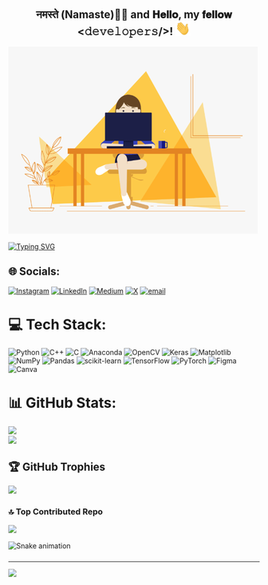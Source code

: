 <!-- This is a Profile Readme File -->
<div align="center">
<h2> नमस्ते (Namaste)🙏🏻 and 𝐇𝐞𝐥𝐥𝐨, my 𝐟𝐞𝐥𝐥𝐨𝐰 <𝚍𝚎𝚟𝚎𝚕𝚘𝚙𝚎𝚛𝚜/>! <img src="https://github.com/ABSphreak/ABSphreak/blob/master/gifs/Hi.gif" width="30"></h2>
</div>

  
<!-- codingGirl.gif -->
<img src="https://github.com/yashvithk19/yashvithk19/raw/main/code.gif" alt="My Image" width="500" />


<!-- welcome to Yashvi's Github (Typing SVG) -->
<a href="https://git.io/typing-svg"><img src="https://readme-typing-svg.demolab.com?font=Fira+Code&pause=1000&center=true&width=435&lines=Welcome+to+Yashvi's+Github;An+UnderGrad+aspiring+student;Nice+to+e-meet+you!;Scroll+till+the+end." alt="Typing SVG" /></a>

## 🌐 Socials:
[![Instagram](https://img.shields.io/badge/Instagram-%23E4405F.svg?logo=Instagram&logoColor=white)](https://instagram.com/yashvithakkar19) [![LinkedIn](https://img.shields.io/badge/LinkedIn-%230077B5.svg?logo=linkedin&logoColor=white)](https://linkedin.com/in/yashvithk19) [![Medium](https://img.shields.io/badge/Medium-12100E?logo=medium&logoColor=white)](https://medium.com/@yashvithk19) [![X](https://img.shields.io/badge/X-black.svg?logo=X&logoColor=white)](https://x.com/yashvithk19) [![email](https://img.shields.io/badge/Email-D14836?logo=gmail&logoColor=white)](mailto:yashvithk19@gmail.com) 

# 💻 Tech Stack:
![Python](https://img.shields.io/badge/python-3670A0?style=for-the-badge&logo=python&logoColor=ffdd54) ![C++](https://img.shields.io/badge/c++-%2300599C.svg?style=for-the-badge&logo=c%2B%2B&logoColor=white) ![C](https://img.shields.io/badge/c-%2300599C.svg?style=for-the-badge&logo=c&logoColor=white) ![Anaconda](https://img.shields.io/badge/Anaconda-%2344A833.svg?style=for-the-badge&logo=anaconda&logoColor=white) ![OpenCV](https://img.shields.io/badge/opencv-%23white.svg?style=for-the-badge&logo=opencv&logoColor=white) ![Keras](https://img.shields.io/badge/Keras-%23D00000.svg?style=for-the-badge&logo=Keras&logoColor=white) ![Matplotlib](https://img.shields.io/badge/Matplotlib-%23ffffff.svg?style=for-the-badge&logo=Matplotlib&logoColor=black) ![NumPy](https://img.shields.io/badge/numpy-%23013243.svg?style=for-the-badge&logo=numpy&logoColor=white) ![Pandas](https://img.shields.io/badge/pandas-%23150458.svg?style=for-the-badge&logo=pandas&logoColor=white) ![scikit-learn](https://img.shields.io/badge/scikit--learn-%23F7931E.svg?style=for-the-badge&logo=scikit-learn&logoColor=white) ![TensorFlow](https://img.shields.io/badge/TensorFlow-%23FF6F00.svg?style=for-the-badge&logo=TensorFlow&logoColor=white) ![PyTorch](https://img.shields.io/badge/PyTorch-%23EE4C2C.svg?style=for-the-badge&logo=PyTorch&logoColor=white) ![Figma](https://img.shields.io/badge/figma-%23F24E1E.svg?style=for-the-badge&logo=figma&logoColor=white) ![Canva](https://img.shields.io/badge/Canva-%2300C4CC.svg?style=for-the-badge&logo=Canva&logoColor=white)
# 📊 GitHub Stats:
![](https://github-readme-stats.vercel.app/api?username=yashvithk19&theme=dark&hide_border=true&include_all_commits=false&count_private=false)<br/>
![](https://github-readme-streak-stats.herokuapp.com/?user=yashvithk19&theme=dark&hide_border=true)<br/>

## 🏆 GitHub Trophies
![](https://github-profile-trophy.vercel.app/?username=yashvithk19&theme=radical&no-frame=false&no-bg=true&margin-w=4)

### 🔝 Top Contributed Repo
![](https://github-contributor-stats.vercel.app/api?username=yashvithk19&limit=5&theme=dark&combine_all_yearly_contributions=true)

<img src="https://raw.githubusercontent.com/yashvithk19/yashvithk19/output/snake.svg" alt="Snake animation" />

###
---
[![](https://visitcount.itsvg.in/api?id=yashvithk19&icon=0&color=0)](https://visitcount.itsvg.in)

<!-- Proudly created with GPRM ( https://gprm.itsvg.in ) -->
